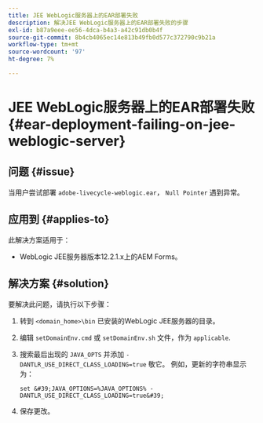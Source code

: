 ```yaml
---
title: JEE WebLogic服务器上的EAR部署失败
description: 解决JEE WebLogic服务器上的EAR部署失败的步骤
exl-id: b87a9eee-ee56-4dca-b4a3-a42c91db0b4f
source-git-commit: 8b4cb4065ec14e813b49fb0d577c372790c9b21a
workflow-type: tm+mt
source-wordcount: '97'
ht-degree: 7%

---
```


# JEE WebLogic服务器上的EAR部署失败 {#ear-deployment-failing-on-jee-weblogic-server}

## 问题 {#issue}

当用户尝试部署 `adobe-livecycle-weblogic.ear`， `Null Pointer` 遇到异常。

## 应用到 {#applies-to}

此解决方案适用于：

* WebLogic JEE服务器版本12.2.1.x上的AEM Forms。

## 解决方案 {#solution}

要解决此问题，请执行以下步骤：

1. 转到 `<domain_home>\bin` 已安装的WebLogic JEE服务器的目录。

1. 编辑 `setDomainEnv.cmd` 或 `setDomainEnv.sh` 文件，作为 `applicable`.

1. 搜索最后出现的 `JAVA_OPTS` 并添加 `-DANTLR_USE_DIRECT_CLASS_LOADING=true` 敬它。 例如，更新的字符串显示为：

       set &#39;JAVA_OPTIONS=%JAVA_OPTIONS% -DANTLR_USE_DIRECT_CLASS_LOADING=true&#39;
   
1. 保存更改。
